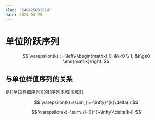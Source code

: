 ```yaml
---
slug: "240425002914"
date: 2024-04-25
---
```


# 单位阶跃序列

$$
\varepsilon(k) := \left\{\begin{matrix}
 0, &k<0 \\
 1, &k\ge0
\end{matrix}\right.
$$

## 与单位样值序列的关系

是[[单位样值序列]]的[[序列求和|求和]]

$$
\varepsilon(k)=\sum_{i=-\infty}^{k}\delta(i)
$$

$$
\varepsilon(k)=\sum_{i=0}^{+\infty}\delta(k-i)
$$
